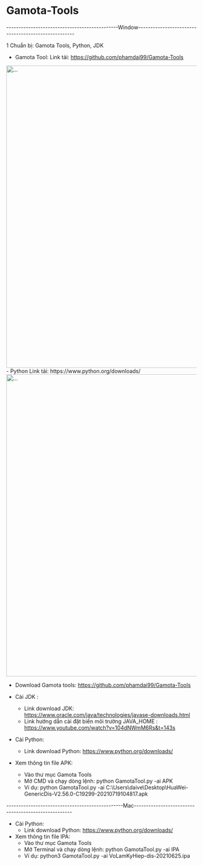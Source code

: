 # Gamota-Tools
----------------------------------------------Window----------------------------------------------------

1 Chuẩn bị: Gamota Tools, Python, JDK
- Gamota Tool: Link tải: https://github.com/phamdai99/Gamota-Tools
<img src="https://user-images.githubusercontent.com/41050934/129511056-023a3f66-dc6d-4fae-8c8e-f37dcdfd0e89.png" alt="..." width="800" />
- Python
  Link tải: https://www.python.org/downloads/
  <img src="  https://user-images.githubusercontent.com/41050934/129512671-d5e4a29e-69fc-4ed9-8096-21ad520d678e.png" alt="..." width="800" />



- Download Gamota tools: https://github.com/phamdai99/Gamota-Tools

- Cài JDK : 
	+ Link download JDK: https://www.oracle.com/java/technologies/javase-downloads.html
	+ Link hướng dẫn cài đặt biến môi trường JAVA_HOME : https://www.youtube.com/watch?v=104dNWmM6Rs&t=143s
- Cài Python: 
	+ Link download Python: https://www.python.org/downloads/
- Xem thông tin file APK: 
	+ Vào thư mục Gamota Tools
	+ Mở CMD và chạy dòng lệnh: python GamotaTool.py -ai APK
	+ Ví dụ: python GamotaTool.py -ai C:\Users\daive\Desktop\HuaWei-GenericDis-V2.56.0-C19299-20210719104817.apk

------------------------------------------------Mac----------------------------------------------------
- Cài Python: 
	+ Link download Python: https://www.python.org/downloads/
- Xem thông tin file IPA: 
	+ Vào thư mục Gamota Tools
	+ Mở Terminal và chạy dòng lệnh: python GamotaTool.py -ai IPA
	+ Ví dụ: python3 GamotaTool.py -ai VoLamKyHiep-dis-20210625.ipa
